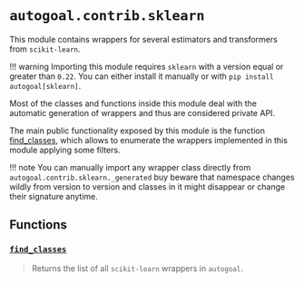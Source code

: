 # `autogoal.contrib.sklearn`

This module contains wrappers for several estimators and transformers
from `scikit-learn`.

!!! warning
    Importing this module requires `sklearn` with a version equal or greater
    than `0.22`. You can either install it manually or with `pip install autogoal[sklearn]`.

Most of the classes and functions inside this module deal with the automatic
generation of wrappers and thus are considered private API.

The main public functionality exposed by this module is the function
[find_classes](/api/autogoal.contrib.sklearn/#find_classes), which allows to
enumerate the wrappers implemented in this module applying some filters.

!!! note
    You can manually import any wrapper class directly from `autogoal.contrib.sklearn._generated`
    buy beware that namespace changes wildly from version to version and classes in it
    might disappear or change their signature anytime.

## Functions

### [`find_classes`](../autogoal.contrib.sklearn.find_classes)
> Returns the list of all `scikit-learn` wrappers in `autogoal`.

